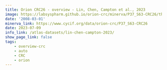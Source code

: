 ```yaml
---
title: Orion CRC26 - overview - Lin, Chen, Campton et al., 2023
image: https://labsyspharm.github.io/orion-crc/minerva/P37_S63-CRC26/thumbnail.jpg
date: '2008-03-01'
minerva_link: https://www.cycif.org/data/orion-crc/P37_S63-CRC26
date: 2023-07-09
info_link: /atlas-datasets/lin-chen-campton-2023/
show_page_link: false
tags:
    - overview-crc
    - auto
    - CRC
    - orion
---
```

